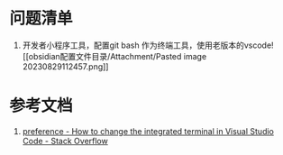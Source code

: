 # 问题清单
1. 开发者小程序工具，配置git bash 作为终端工具，使用老版本的vscode![[obsidian配置文件目录/Attachment/Pasted image 20230829112457.png]]
# 参考文档
1. [preference - How to change the integrated terminal in Visual Studio Code - Stack Overflow](https://stackoverflow.com/questions/40487445/how-to-change-the-integrated-terminal-in-visual-studio-code)